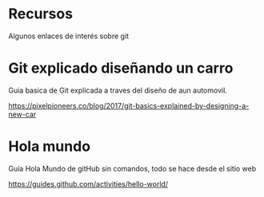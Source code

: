 # Recursos

Algunos enlaces de interés sobre git

# Git explicado diseñando un carro

Guia basica de Git explicada a traves del diseño de aun automovil.
 
https://pixelpioneers.co/blog/2017/git-basics-explained-by-designing-a-new-car

# Hola mundo
Guía Hola Mundo de gitHub sin comandos, todo se hace desde el sitio web

https://guides.github.com/activities/hello-world/
